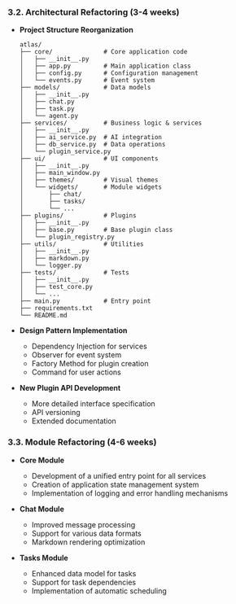 ### 3.2. Architectural Refactoring (3-4 weeks)

- **Project Structure Reorganization**
  ```
  atlas/
  ├── core/              # Core application code
  │   ├── __init__.py
  │   ├── app.py         # Main application class
  │   ├── config.py      # Configuration management
  │   └── events.py      # Event system
  ├── models/            # Data models
  │   ├── __init__.py
  │   ├── chat.py
  │   ├── task.py
  │   └── agent.py
  ├── services/          # Business logic & services
  │   ├── __init__.py
  │   ├── ai_service.py  # AI integration
  │   ├── db_service.py  # Data operations
  │   └── plugin_service.py
  ├── ui/                # UI components
  │   ├── __init__.py
  │   ├── main_window.py
  │   ├── themes/        # Visual themes
  │   └── widgets/       # Module widgets
  │       ├── chat/
  │       ├── tasks/
  │       └── ...
  ├── plugins/           # Plugins
  │   ├── __init__.py
  │   ├── base.py        # Base plugin class
  │   └── plugin_registry.py
  ├── utils/             # Utilities
  │   ├── __init__.py
  │   ├── markdown.py
  │   └── logger.py
  ├── tests/             # Tests
  │   ├── __init__.py
  │   ├── test_core.py
  │   └── ...
  ├── main.py            # Entry point
  ├── requirements.txt
  └── README.md
  ```

- **Design Pattern Implementation**
  - Dependency Injection for services
  - Observer for event system
  - Factory Method for plugin creation
  - Command for user actions

- **New Plugin API Development**
  - More detailed interface specification
  - API versioning
  - Extended documentation

### 3.3. Module Refactoring (4-6 weeks)

- **Core Module**
  - Development of a unified entry point for all services
  - Creation of application state management system
  - Implementation of logging and error handling mechanisms

- **Chat Module**
  - Improved message processing
  - Support for various data formats
  - Markdown rendering optimization

- **Tasks Module**
  - Enhanced data model for tasks
  - Support for task dependencies
  - Implementation of automatic scheduling
